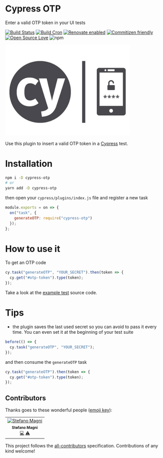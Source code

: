 # Cypress OTP

Enter a valid OTP token in your UI tests

[![Build Status](https://travis-ci.com/NoriSte/cypress-otp.svg?branch=master)](https://travis-ci.com/NoriSte/cypress-otp)
[![Build Cron](https://img.shields.io/badge/build%20cron-weekly-44cc11.svg)](https://travis-ci.com/NoriSte/cypress-otp)
[![Renovate enabled](https://img.shields.io/badge/renovate-enabled-brightgreen.svg)](https://renovatebot.com/)
[![Commitizen friendly](https://img.shields.io/badge/commitizen-friendly-brightgreen.svg)](http://commitizen.github.io/cz-cli/)
[![Open Source Love](https://badges.frapsoft.com/os/mit/mit.svg?v=102)](https://github.com/ellerbrock/open-source-badge/) ![npm](https://img.shields.io/npm/dw/cypress-otp?color=CB3836)

<img src="assets/cy-otp.jpg" alt="Cypress OTP" style="width:400px;"/>

Use this plugin to insert a valid OTP token in a [Cypress](https://www.cypress.io) test.

# Installation

```bash
npm i -D cypress-otp
# or
yarn add -D cypress-otp
```

then open your `cypress/plugins/index.js` file and register a new task

```javascript
module.exports = on => {
  on("task", {
    generateOTP: require("cypress-otp")
  });
};
```

# How to use it

To get an OTP code

```javascript
cy.task("generateOTP", "YOUR_SECRET").then(token => {
  cy.get("#otp-token").type(token);
});
```

Take a look at the [example test](cypress/integration/cypress-otp.test.js) source code.

# Tips

- the plugin saves the last used secret so you can avoid to pass it every time. You can even set it at the beginning of your test suite

```javascript
before(() => {
  cy.task("generateOTP", "YOUR_SECRET");
});
```

and then consume the `generateOTP` task

```javascript
cy.task("generateOTP").then(token => {
  cy.get("#otp-token").type(token);
});
```

## Contributors

Thanks goes to these wonderful people ([emoji key](https://allcontributors.org/docs/en/emoji-key)):

<!-- ALL-CONTRIBUTORS-LIST:START - Do not remove or modify this section -->
<!-- prettier-ignore -->
<table><tr><td align="center"><a href="https://twitter.com/NoriSte"><img src="https://avatars0.githubusercontent.com/u/173663?v=4" width="100px;" alt="Stefano Magni"/><br /><sub><b>Stefano Magni</b></sub></a><br /><a href="https://github.com/NoriSte/cypress-otp/commits?author=NoriSte" title="Code">💻</a> <a href="https://github.com/NoriSte/cypress-otp/commits?author=NoriSte" title="Tests">⚠️</a></td></tr></table>

<!-- ALL-CONTRIBUTORS-LIST:END -->

This project follows the [all-contributors](https://github.com/all-contributors/all-contributors) specification. Contributions of any kind welcome!
